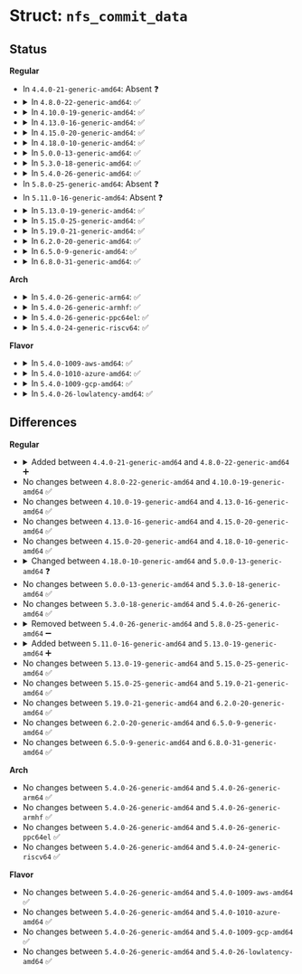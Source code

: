 # Struct: <code>nfs_commit_data</code>

## Status
<b>Regular</b>
<ul>
<li>
In <code>4.4.0-21-generic-amd64</code>: Absent ❓
</li>
<li>
<details>
<summary>In <code>4.8.0-22-generic-amd64</code>: ✅</summary>

```c
struct nfs_commit_data {
    struct rpc_task task;
    struct inode * inode;
    struct rpc_cred * cred;
    struct nfs_fattr fattr;
    struct nfs_writeverf verf;
    struct list_head pages;
    struct list_head list;
    struct nfs_direct_req * dreq;
    struct nfs_commitargs args;
    struct nfs_commitres res;
    struct nfs_open_context * context;
    struct pnfs_layout_segment * lseg;
    struct nfs_client * ds_clp;
    int ds_commit_index;
    loff_t lwb;
    const struct rpc_call_ops * mds_ops;
    const struct nfs_commit_completion_ops * completion_ops;
    int (*)(struct rpc_task *, struct nfs_commit_data *) commit_done_cb;
    long unsigned int flags;
}
```
</details>
</li>
<li>
<details>
<summary>In <code>4.10.0-19-generic-amd64</code>: ✅</summary>

```c
struct nfs_commit_data {
    struct rpc_task task;
    struct inode * inode;
    struct rpc_cred * cred;
    struct nfs_fattr fattr;
    struct nfs_writeverf verf;
    struct list_head pages;
    struct list_head list;
    struct nfs_direct_req * dreq;
    struct nfs_commitargs args;
    struct nfs_commitres res;
    struct nfs_open_context * context;
    struct pnfs_layout_segment * lseg;
    struct nfs_client * ds_clp;
    int ds_commit_index;
    loff_t lwb;
    const struct rpc_call_ops * mds_ops;
    const struct nfs_commit_completion_ops * completion_ops;
    int (*)(struct rpc_task *, struct nfs_commit_data *) commit_done_cb;
    long unsigned int flags;
}
```
</details>
</li>
<li>
<details>
<summary>In <code>4.13.0-16-generic-amd64</code>: ✅</summary>

```c
struct nfs_commit_data {
    struct rpc_task task;
    struct inode * inode;
    struct rpc_cred * cred;
    struct nfs_fattr fattr;
    struct nfs_writeverf verf;
    struct list_head pages;
    struct list_head list;
    struct nfs_direct_req * dreq;
    struct nfs_commitargs args;
    struct nfs_commitres res;
    struct nfs_open_context * context;
    struct pnfs_layout_segment * lseg;
    struct nfs_client * ds_clp;
    int ds_commit_index;
    loff_t lwb;
    const struct rpc_call_ops * mds_ops;
    const struct nfs_commit_completion_ops * completion_ops;
    int (*)(struct rpc_task *, struct nfs_commit_data *) commit_done_cb;
    long unsigned int flags;
}
```
</details>
</li>
<li>
<details>
<summary>In <code>4.15.0-20-generic-amd64</code>: ✅</summary>

```c
struct nfs_commit_data {
    struct rpc_task task;
    struct inode * inode;
    struct rpc_cred * cred;
    struct nfs_fattr fattr;
    struct nfs_writeverf verf;
    struct list_head pages;
    struct list_head list;
    struct nfs_direct_req * dreq;
    struct nfs_commitargs args;
    struct nfs_commitres res;
    struct nfs_open_context * context;
    struct pnfs_layout_segment * lseg;
    struct nfs_client * ds_clp;
    int ds_commit_index;
    loff_t lwb;
    const struct rpc_call_ops * mds_ops;
    const struct nfs_commit_completion_ops * completion_ops;
    int (*)(struct rpc_task *, struct nfs_commit_data *) commit_done_cb;
    long unsigned int flags;
}
```
</details>
</li>
<li>
<details>
<summary>In <code>4.18.0-10-generic-amd64</code>: ✅</summary>

```c
struct nfs_commit_data {
    struct rpc_task task;
    struct inode * inode;
    struct rpc_cred * cred;
    struct nfs_fattr fattr;
    struct nfs_writeverf verf;
    struct list_head pages;
    struct list_head list;
    struct nfs_direct_req * dreq;
    struct nfs_commitargs args;
    struct nfs_commitres res;
    struct nfs_open_context * context;
    struct pnfs_layout_segment * lseg;
    struct nfs_client * ds_clp;
    int ds_commit_index;
    loff_t lwb;
    const struct rpc_call_ops * mds_ops;
    const struct nfs_commit_completion_ops * completion_ops;
    int (*)(struct rpc_task *, struct nfs_commit_data *) commit_done_cb;
    long unsigned int flags;
}
```
</details>
</li>
<li>
<details>
<summary>In <code>5.0.0-13-generic-amd64</code>: ✅</summary>

```c
struct nfs_commit_data {
    struct rpc_task task;
    struct inode * inode;
    const struct cred * cred;
    struct nfs_fattr fattr;
    struct nfs_writeverf verf;
    struct list_head pages;
    struct list_head list;
    struct nfs_direct_req * dreq;
    struct nfs_commitargs args;
    struct nfs_commitres res;
    struct nfs_open_context * context;
    struct pnfs_layout_segment * lseg;
    struct nfs_client * ds_clp;
    int ds_commit_index;
    loff_t lwb;
    const struct rpc_call_ops * mds_ops;
    const struct nfs_commit_completion_ops * completion_ops;
    int (*)(struct rpc_task *, struct nfs_commit_data *) commit_done_cb;
    long unsigned int flags;
}
```
</details>
</li>
<li>
<details>
<summary>In <code>5.3.0-18-generic-amd64</code>: ✅</summary>

```c
struct nfs_commit_data {
    struct rpc_task task;
    struct inode * inode;
    const struct cred * cred;
    struct nfs_fattr fattr;
    struct nfs_writeverf verf;
    struct list_head pages;
    struct list_head list;
    struct nfs_direct_req * dreq;
    struct nfs_commitargs args;
    struct nfs_commitres res;
    struct nfs_open_context * context;
    struct pnfs_layout_segment * lseg;
    struct nfs_client * ds_clp;
    int ds_commit_index;
    loff_t lwb;
    const struct rpc_call_ops * mds_ops;
    const struct nfs_commit_completion_ops * completion_ops;
    int (*)(struct rpc_task *, struct nfs_commit_data *) commit_done_cb;
    long unsigned int flags;
}
```
</details>
</li>
<li>
<details>
<summary>In <code>5.4.0-26-generic-amd64</code>: ✅</summary>

```c
struct nfs_commit_data {
    struct rpc_task task;
    struct inode * inode;
    const struct cred * cred;
    struct nfs_fattr fattr;
    struct nfs_writeverf verf;
    struct list_head pages;
    struct list_head list;
    struct nfs_direct_req * dreq;
    struct nfs_commitargs args;
    struct nfs_commitres res;
    struct nfs_open_context * context;
    struct pnfs_layout_segment * lseg;
    struct nfs_client * ds_clp;
    int ds_commit_index;
    loff_t lwb;
    const struct rpc_call_ops * mds_ops;
    const struct nfs_commit_completion_ops * completion_ops;
    int (*)(struct rpc_task *, struct nfs_commit_data *) commit_done_cb;
    long unsigned int flags;
}
```
</details>
</li>
<li>
In <code>5.8.0-25-generic-amd64</code>: Absent ❓
</li>
<li>
In <code>5.11.0-16-generic-amd64</code>: Absent ❓
</li>
<li>
<details>
<summary>In <code>5.13.0-19-generic-amd64</code>: ✅</summary>

```c
struct nfs_commit_data {
    struct rpc_task task;
    struct inode * inode;
    const struct cred * cred;
    struct nfs_fattr fattr;
    struct nfs_writeverf verf;
    struct list_head pages;
    struct list_head list;
    struct nfs_direct_req * dreq;
    struct nfs_commitargs args;
    struct nfs_commitres res;
    struct nfs_open_context * context;
    struct pnfs_layout_segment * lseg;
    struct nfs_client * ds_clp;
    int ds_commit_index;
    loff_t lwb;
    const struct rpc_call_ops * mds_ops;
    const struct nfs_commit_completion_ops * completion_ops;
    int (*)(struct rpc_task *, struct nfs_commit_data *) commit_done_cb;
    long unsigned int flags;
}
```
</details>
</li>
<li>
<details>
<summary>In <code>5.15.0-25-generic-amd64</code>: ✅</summary>

```c
struct nfs_commit_data {
    struct rpc_task task;
    struct inode * inode;
    const struct cred * cred;
    struct nfs_fattr fattr;
    struct nfs_writeverf verf;
    struct list_head pages;
    struct list_head list;
    struct nfs_direct_req * dreq;
    struct nfs_commitargs args;
    struct nfs_commitres res;
    struct nfs_open_context * context;
    struct pnfs_layout_segment * lseg;
    struct nfs_client * ds_clp;
    int ds_commit_index;
    loff_t lwb;
    const struct rpc_call_ops * mds_ops;
    const struct nfs_commit_completion_ops * completion_ops;
    int (*)(struct rpc_task *, struct nfs_commit_data *) commit_done_cb;
    long unsigned int flags;
}
```
</details>
</li>
<li>
<details>
<summary>In <code>5.19.0-21-generic-amd64</code>: ✅</summary>

```c
struct nfs_commit_data {
    struct rpc_task task;
    struct inode * inode;
    const struct cred * cred;
    struct nfs_fattr fattr;
    struct nfs_writeverf verf;
    struct list_head pages;
    struct list_head list;
    struct nfs_direct_req * dreq;
    struct nfs_commitargs args;
    struct nfs_commitres res;
    struct nfs_open_context * context;
    struct pnfs_layout_segment * lseg;
    struct nfs_client * ds_clp;
    int ds_commit_index;
    loff_t lwb;
    const struct rpc_call_ops * mds_ops;
    const struct nfs_commit_completion_ops * completion_ops;
    int (*)(struct rpc_task *, struct nfs_commit_data *) commit_done_cb;
    long unsigned int flags;
}
```
</details>
</li>
<li>
<details>
<summary>In <code>6.2.0-20-generic-amd64</code>: ✅</summary>

```c
struct nfs_commit_data {
    struct rpc_task task;
    struct inode * inode;
    const struct cred * cred;
    struct nfs_fattr fattr;
    struct nfs_writeverf verf;
    struct list_head pages;
    struct list_head list;
    struct nfs_direct_req * dreq;
    struct nfs_commitargs args;
    struct nfs_commitres res;
    struct nfs_open_context * context;
    struct pnfs_layout_segment * lseg;
    struct nfs_client * ds_clp;
    int ds_commit_index;
    loff_t lwb;
    const struct rpc_call_ops * mds_ops;
    const struct nfs_commit_completion_ops * completion_ops;
    int (*)(struct rpc_task *, struct nfs_commit_data *) commit_done_cb;
    long unsigned int flags;
}
```
</details>
</li>
<li>
<details>
<summary>In <code>6.5.0-9-generic-amd64</code>: ✅</summary>

```c
struct nfs_commit_data {
    struct rpc_task task;
    struct inode * inode;
    const struct cred * cred;
    struct nfs_fattr fattr;
    struct nfs_writeverf verf;
    struct list_head pages;
    struct list_head list;
    struct nfs_direct_req * dreq;
    struct nfs_commitargs args;
    struct nfs_commitres res;
    struct nfs_open_context * context;
    struct pnfs_layout_segment * lseg;
    struct nfs_client * ds_clp;
    int ds_commit_index;
    loff_t lwb;
    const struct rpc_call_ops * mds_ops;
    const struct nfs_commit_completion_ops * completion_ops;
    int (*)(struct rpc_task *, struct nfs_commit_data *) commit_done_cb;
    long unsigned int flags;
}
```
</details>
</li>
<li>
<details>
<summary>In <code>6.8.0-31-generic-amd64</code>: ✅</summary>

```c
struct nfs_commit_data {
    struct rpc_task task;
    struct inode * inode;
    const struct cred * cred;
    struct nfs_fattr fattr;
    struct nfs_writeverf verf;
    struct list_head pages;
    struct list_head list;
    struct nfs_direct_req * dreq;
    struct nfs_commitargs args;
    struct nfs_commitres res;
    struct nfs_open_context * context;
    struct pnfs_layout_segment * lseg;
    struct nfs_client * ds_clp;
    int ds_commit_index;
    loff_t lwb;
    const struct rpc_call_ops * mds_ops;
    const struct nfs_commit_completion_ops * completion_ops;
    int (*)(struct rpc_task *, struct nfs_commit_data *) commit_done_cb;
    long unsigned int flags;
}
```
</details>
</li>
</ul>
<b>Arch</b>
<ul>
<li>
<details>
<summary>In <code>5.4.0-26-generic-arm64</code>: ✅</summary>

```c
struct nfs_commit_data {
    struct rpc_task task;
    struct inode * inode;
    const struct cred * cred;
    struct nfs_fattr fattr;
    struct nfs_writeverf verf;
    struct list_head pages;
    struct list_head list;
    struct nfs_direct_req * dreq;
    struct nfs_commitargs args;
    struct nfs_commitres res;
    struct nfs_open_context * context;
    struct pnfs_layout_segment * lseg;
    struct nfs_client * ds_clp;
    int ds_commit_index;
    loff_t lwb;
    const struct rpc_call_ops * mds_ops;
    const struct nfs_commit_completion_ops * completion_ops;
    int (*)(struct rpc_task *, struct nfs_commit_data *) commit_done_cb;
    long unsigned int flags;
}
```
</details>
</li>
<li>
<details>
<summary>In <code>5.4.0-26-generic-armhf</code>: ✅</summary>

```c
struct nfs_commit_data {
    struct rpc_task task;
    struct inode * inode;
    const struct cred * cred;
    struct nfs_fattr fattr;
    struct nfs_writeverf verf;
    struct list_head pages;
    struct list_head list;
    struct nfs_direct_req * dreq;
    struct nfs_commitargs args;
    struct nfs_commitres res;
    struct nfs_open_context * context;
    struct pnfs_layout_segment * lseg;
    struct nfs_client * ds_clp;
    int ds_commit_index;
    loff_t lwb;
    const struct rpc_call_ops * mds_ops;
    const struct nfs_commit_completion_ops * completion_ops;
    int (*)(struct rpc_task *, struct nfs_commit_data *) commit_done_cb;
    long unsigned int flags;
}
```
</details>
</li>
<li>
<details>
<summary>In <code>5.4.0-26-generic-ppc64el</code>: ✅</summary>

```c
struct nfs_commit_data {
    struct rpc_task task;
    struct inode * inode;
    const struct cred * cred;
    struct nfs_fattr fattr;
    struct nfs_writeverf verf;
    struct list_head pages;
    struct list_head list;
    struct nfs_direct_req * dreq;
    struct nfs_commitargs args;
    struct nfs_commitres res;
    struct nfs_open_context * context;
    struct pnfs_layout_segment * lseg;
    struct nfs_client * ds_clp;
    int ds_commit_index;
    loff_t lwb;
    const struct rpc_call_ops * mds_ops;
    const struct nfs_commit_completion_ops * completion_ops;
    int (*)(struct rpc_task *, struct nfs_commit_data *) commit_done_cb;
    long unsigned int flags;
}
```
</details>
</li>
<li>
<details>
<summary>In <code>5.4.0-24-generic-riscv64</code>: ✅</summary>

```c
struct nfs_commit_data {
    struct rpc_task task;
    struct inode * inode;
    const struct cred * cred;
    struct nfs_fattr fattr;
    struct nfs_writeverf verf;
    struct list_head pages;
    struct list_head list;
    struct nfs_direct_req * dreq;
    struct nfs_commitargs args;
    struct nfs_commitres res;
    struct nfs_open_context * context;
    struct pnfs_layout_segment * lseg;
    struct nfs_client * ds_clp;
    int ds_commit_index;
    loff_t lwb;
    const struct rpc_call_ops * mds_ops;
    const struct nfs_commit_completion_ops * completion_ops;
    int (*)(struct rpc_task *, struct nfs_commit_data *) commit_done_cb;
    long unsigned int flags;
}
```
</details>
</li>
</ul>
<b>Flavor</b>
<ul>
<li>
<details>
<summary>In <code>5.4.0-1009-aws-amd64</code>: ✅</summary>

```c
struct nfs_commit_data {
    struct rpc_task task;
    struct inode * inode;
    const struct cred * cred;
    struct nfs_fattr fattr;
    struct nfs_writeverf verf;
    struct list_head pages;
    struct list_head list;
    struct nfs_direct_req * dreq;
    struct nfs_commitargs args;
    struct nfs_commitres res;
    struct nfs_open_context * context;
    struct pnfs_layout_segment * lseg;
    struct nfs_client * ds_clp;
    int ds_commit_index;
    loff_t lwb;
    const struct rpc_call_ops * mds_ops;
    const struct nfs_commit_completion_ops * completion_ops;
    int (*)(struct rpc_task *, struct nfs_commit_data *) commit_done_cb;
    long unsigned int flags;
}
```
</details>
</li>
<li>
<details>
<summary>In <code>5.4.0-1010-azure-amd64</code>: ✅</summary>

```c
struct nfs_commit_data {
    struct rpc_task task;
    struct inode * inode;
    const struct cred * cred;
    struct nfs_fattr fattr;
    struct nfs_writeverf verf;
    struct list_head pages;
    struct list_head list;
    struct nfs_direct_req * dreq;
    struct nfs_commitargs args;
    struct nfs_commitres res;
    struct nfs_open_context * context;
    struct pnfs_layout_segment * lseg;
    struct nfs_client * ds_clp;
    int ds_commit_index;
    loff_t lwb;
    const struct rpc_call_ops * mds_ops;
    const struct nfs_commit_completion_ops * completion_ops;
    int (*)(struct rpc_task *, struct nfs_commit_data *) commit_done_cb;
    long unsigned int flags;
}
```
</details>
</li>
<li>
<details>
<summary>In <code>5.4.0-1009-gcp-amd64</code>: ✅</summary>

```c
struct nfs_commit_data {
    struct rpc_task task;
    struct inode * inode;
    const struct cred * cred;
    struct nfs_fattr fattr;
    struct nfs_writeverf verf;
    struct list_head pages;
    struct list_head list;
    struct nfs_direct_req * dreq;
    struct nfs_commitargs args;
    struct nfs_commitres res;
    struct nfs_open_context * context;
    struct pnfs_layout_segment * lseg;
    struct nfs_client * ds_clp;
    int ds_commit_index;
    loff_t lwb;
    const struct rpc_call_ops * mds_ops;
    const struct nfs_commit_completion_ops * completion_ops;
    int (*)(struct rpc_task *, struct nfs_commit_data *) commit_done_cb;
    long unsigned int flags;
}
```
</details>
</li>
<li>
<details>
<summary>In <code>5.4.0-26-lowlatency-amd64</code>: ✅</summary>

```c
struct nfs_commit_data {
    struct rpc_task task;
    struct inode * inode;
    const struct cred * cred;
    struct nfs_fattr fattr;
    struct nfs_writeverf verf;
    struct list_head pages;
    struct list_head list;
    struct nfs_direct_req * dreq;
    struct nfs_commitargs args;
    struct nfs_commitres res;
    struct nfs_open_context * context;
    struct pnfs_layout_segment * lseg;
    struct nfs_client * ds_clp;
    int ds_commit_index;
    loff_t lwb;
    const struct rpc_call_ops * mds_ops;
    const struct nfs_commit_completion_ops * completion_ops;
    int (*)(struct rpc_task *, struct nfs_commit_data *) commit_done_cb;
    long unsigned int flags;
}
```
</details>
</li>
</ul>

## Differences
<b>Regular</b>
<ul>
<li>
<details>
<summary>Added between <code>4.4.0-21-generic-amd64</code> and <code>4.8.0-22-generic-amd64</code> ➕</summary>

```c
struct nfs_commit_data {
    struct rpc_task task;
    struct inode * inode;
    struct rpc_cred * cred;
    struct nfs_fattr fattr;
    struct nfs_writeverf verf;
    struct list_head pages;
    struct list_head list;
    struct nfs_direct_req * dreq;
    struct nfs_commitargs args;
    struct nfs_commitres res;
    struct nfs_open_context * context;
    struct pnfs_layout_segment * lseg;
    struct nfs_client * ds_clp;
    int ds_commit_index;
    loff_t lwb;
    const struct rpc_call_ops * mds_ops;
    const struct nfs_commit_completion_ops * completion_ops;
    int (*)(struct rpc_task *, struct nfs_commit_data *) commit_done_cb;
    long unsigned int flags;
}
```
</details>
</li>
<li>
No changes between <code>4.8.0-22-generic-amd64</code> and <code>4.10.0-19-generic-amd64</code> ✅
</li>
<li>
No changes between <code>4.10.0-19-generic-amd64</code> and <code>4.13.0-16-generic-amd64</code> ✅
</li>
<li>
No changes between <code>4.13.0-16-generic-amd64</code> and <code>4.15.0-20-generic-amd64</code> ✅
</li>
<li>
No changes between <code>4.15.0-20-generic-amd64</code> and <code>4.18.0-10-generic-amd64</code> ✅
</li>
<li>
<details>
<summary>Changed between <code>4.18.0-10-generic-amd64</code> and <code>5.0.0-13-generic-amd64</code> ❓</summary>
<ul>
<li>
<b>Field type changed. </b>
<code>struct rpc_cred * cred</code> ➡️ <code>const struct cred * cred</code>
</li>
</ul>
</details>
</li>
<li>
No changes between <code>5.0.0-13-generic-amd64</code> and <code>5.3.0-18-generic-amd64</code> ✅
</li>
<li>
No changes between <code>5.3.0-18-generic-amd64</code> and <code>5.4.0-26-generic-amd64</code> ✅
</li>
<li>
<details>
<summary>Removed between <code>5.4.0-26-generic-amd64</code> and <code>5.8.0-25-generic-amd64</code> ➖</summary>

```c
struct nfs_commit_data {
    struct rpc_task task;
    struct inode * inode;
    const struct cred * cred;
    struct nfs_fattr fattr;
    struct nfs_writeverf verf;
    struct list_head pages;
    struct list_head list;
    struct nfs_direct_req * dreq;
    struct nfs_commitargs args;
    struct nfs_commitres res;
    struct nfs_open_context * context;
    struct pnfs_layout_segment * lseg;
    struct nfs_client * ds_clp;
    int ds_commit_index;
    loff_t lwb;
    const struct rpc_call_ops * mds_ops;
    const struct nfs_commit_completion_ops * completion_ops;
    int (*)(struct rpc_task *, struct nfs_commit_data *) commit_done_cb;
    long unsigned int flags;
}
```
</details>
</li>
<li>
<details>
<summary>Added between <code>5.11.0-16-generic-amd64</code> and <code>5.13.0-19-generic-amd64</code> ➕</summary>

```c
struct nfs_commit_data {
    struct rpc_task task;
    struct inode * inode;
    const struct cred * cred;
    struct nfs_fattr fattr;
    struct nfs_writeverf verf;
    struct list_head pages;
    struct list_head list;
    struct nfs_direct_req * dreq;
    struct nfs_commitargs args;
    struct nfs_commitres res;
    struct nfs_open_context * context;
    struct pnfs_layout_segment * lseg;
    struct nfs_client * ds_clp;
    int ds_commit_index;
    loff_t lwb;
    const struct rpc_call_ops * mds_ops;
    const struct nfs_commit_completion_ops * completion_ops;
    int (*)(struct rpc_task *, struct nfs_commit_data *) commit_done_cb;
    long unsigned int flags;
}
```
</details>
</li>
<li>
No changes between <code>5.13.0-19-generic-amd64</code> and <code>5.15.0-25-generic-amd64</code> ✅
</li>
<li>
No changes between <code>5.15.0-25-generic-amd64</code> and <code>5.19.0-21-generic-amd64</code> ✅
</li>
<li>
No changes between <code>5.19.0-21-generic-amd64</code> and <code>6.2.0-20-generic-amd64</code> ✅
</li>
<li>
No changes between <code>6.2.0-20-generic-amd64</code> and <code>6.5.0-9-generic-amd64</code> ✅
</li>
<li>
No changes between <code>6.5.0-9-generic-amd64</code> and <code>6.8.0-31-generic-amd64</code> ✅
</li>
</ul>
<b>Arch</b>
<ul>
<li>
No changes between <code>5.4.0-26-generic-amd64</code> and <code>5.4.0-26-generic-arm64</code> ✅
</li>
<li>
No changes between <code>5.4.0-26-generic-amd64</code> and <code>5.4.0-26-generic-armhf</code> ✅
</li>
<li>
No changes between <code>5.4.0-26-generic-amd64</code> and <code>5.4.0-26-generic-ppc64el</code> ✅
</li>
<li>
No changes between <code>5.4.0-26-generic-amd64</code> and <code>5.4.0-24-generic-riscv64</code> ✅
</li>
</ul>
<b>Flavor</b>
<ul>
<li>
No changes between <code>5.4.0-26-generic-amd64</code> and <code>5.4.0-1009-aws-amd64</code> ✅
</li>
<li>
No changes between <code>5.4.0-26-generic-amd64</code> and <code>5.4.0-1010-azure-amd64</code> ✅
</li>
<li>
No changes between <code>5.4.0-26-generic-amd64</code> and <code>5.4.0-1009-gcp-amd64</code> ✅
</li>
<li>
No changes between <code>5.4.0-26-generic-amd64</code> and <code>5.4.0-26-lowlatency-amd64</code> ✅
</li>
</ul>
